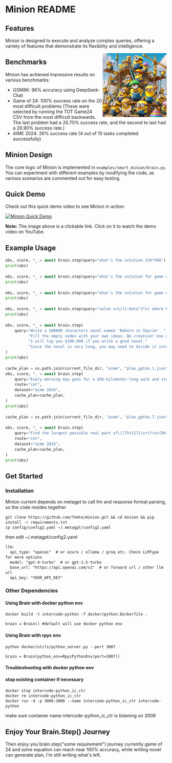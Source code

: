 # Minion README

## Features

Minion is designed to execute and analyze complex queries, offering a variety of features that demonstrate its flexibility and intelligence.

<img src="assets/minion1.webp" alt="Minion" width="200" align="right">

## Benchmarks

Minion has achieved impressive results on various benchmarks:

- GSM8K: 96% accuracy using DeepSeek-Chat
- Game of 24: 100% success rate on the 20 most difficult problems
  (These were selected by running the TOT Game24 CSV from the most difficult backwards. The last problem had a 20.70% success rate, and the second to last had a 26.90% success rate.)
- AIME 2024: 26% success rate (4 out of 15 tasks completed successfully)

## Minion Design

The core logic of Minion is implemented in `examples/smart_minion/brain.py`. You can experiment with different examples by modifying the code, as various scenarios are commented out for easy testing.

## Quick Demo

Check out this quick demo video to see Minion in action:

[![Minion Quick Demo](https://img.youtube.com/vi/-LW7TCMUfLs/0.jpg)](https://youtu.be/-LW7TCMUfLs?si=-pL9GhNfbjFtNagJ)

**Note:** The image above is a clickable link. Click on it to watch the demo video on YouTube.

## Example Usage

```python
obs, score, *_ = await brain.step(query="what's the solution 234*568")
print(obs)

obs, score, *_ = await brain.step(query="what's the solution for game of 24 for 4 3 9 8")
print(obs)

obs, score, *_ = await brain.step(query="what's the solution for game of 24 for 2 5 11 8")
print(obs)

obs, score, *_ = await brain.step(query="solve x=1/(1-beta^2*x) where beta=0.85")
print(obs)

obs, score, *_ = await brain.step(
    query="Write a 500000 characters novel named 'Reborn in Skyrim'. "
          "Fill the empty nodes with your own ideas. Be creative! Use your own words!"
          "I will tip you $100,000 if you write a good novel."
          "Since the novel is very long, you may need to divide it into subtasks."
)
print(obs)

cache_plan = os.path.join(current_file_dir, "aime", "plan_gpt4o.1.json")
obs, score, *_ = await brain.step(
    query="Every morning Aya goes for a $9$-kilometer-long walk and stops at a coffee shop afterwards. When she walks at a constant speed of $s$ kilometers per hour, the walk takes her 4 hours, including $t$ minutes spent in the coffee shop. When she walks $s+2$ kilometers per hour, the walk takes her 2 hours and 24 minutes, including $t$ minutes spent in the coffee shop. Suppose Aya walks at $s+\frac{1}{2}$ kilometers per hour. Find the number of minutes the walk takes her, including the $t$ minutes spent in the coffee shop.",
    route="cot",
    dataset="aime 2024",
    cache_plan=cache_plan,
)
print(obs)

cache_plan = os.path.join(current_file_dir, "aime", "plan_gpt4o.7.json")

obs, score, *_ = await brain.step(
    query="Find the largest possible real part of\[(75+117i)z+\frac{96+144i}{z}\]where $z$ is a complex number with $|z|=4$.",
    route="cot",
    dataset="aime 2024",
    cache_plan=cache_plan,
)
print(obs)

```
## Get Started

### Installation

Minion current depends on metagpt to call llm and response format parsing, so the code resides together
```
git clone https://github.com/femto/minion.git && cd minion && pip install -r requirements.txt
cp config/config2.yaml ~/.metagpt/config2.yaml
```
then edit ~/.metagpt/config2.yaml
```
llm:
  api_type: "openai"  # or azure / ollama / groq etc. Check LLMType for more options
  model: "gpt-4-turbo"  # or gpt-3.5-turbo
  base_url: "https://api.openai.com/v1"  # or forward url / other llm url
  api_key: "YOUR_API_KEY"
```

### Other Dependencies
#### Using Brain with docker python env
```
docker build -t intercode-python -f docker/python.Dockerfile .
```
```
brain = Brain() #default will use docker python env
```

#### Using Brain with rpyc env
```
python docker/utils/python_server.py --port 3007
```
```
brain = Brain(python_env=RpycPythonEnv(port=3007))
```
#### Troubleshooting with docker python env
#### stop existing container if necessary
```
docker stop intercode-python_ic_ctr
docker rm intercode-python_ic_ctr
docker run -d -p 3006:3006 --name intercode-python_ic_ctr intercode-python
```
make sure container name intercode-python_ic_ctr is listening on 3006

## Enjoy Your Brain.Step() Journey

Then enjoy you brain.step("some requirement") journey
currently game of 24 and solve equation can reach near 100% accuracy,
while writing novel can generate plan, I'm still writing what's left.

